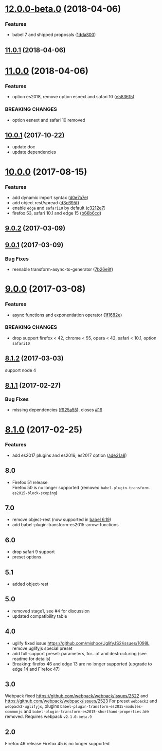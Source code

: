 <a name="12.0.0-beta.0"></a>
# [12.0.0-beta.0](https://github.com/christophehurpeau/babel-preset-modern-browsers/compare/v11.0.1...v12.0.0-beta.0) (2018-04-06)


### Features

* babel 7 and shipped proposals ([1dda800](https://github.com/christophehurpeau/babel-preset-modern-browsers/commit/1dda800))


<a name="11.0.1"></a>
## [11.0.1](https://github.com/christophehurpeau/babel-preset-modern-browsers/compare/v11.0.0...v11.0.1) (2018-04-06)


<a name="11.0.0"></a>
# [11.0.0](https://github.com/christophehurpeau/babel-preset-modern-browsers/compare/v10.0.1...v11.0.0) (2018-04-06)


### Features

* option es2018, remove option esnext and safari 10 ([e5836f5](https://github.com/christophehurpeau/babel-preset-modern-browsers/commit/e5836f5))


### BREAKING CHANGES

* option esnext and safari 10 removed


<a name="10.0.1"></a>
## [10.0.1](https://github.com/christophehurpeau/babel-preset-modern-browsers/compare/v10.0.0...v10.0.1) (2017-10-22)

- update doc
- update dependencies


<a name="10.0.0"></a>
# [10.0.0](https://github.com/christophehurpeau/babel-preset-modern-browsers/compare/v9.0.2...v10.0.0) (2017-08-15)


### Features

* add dynamic import syntax ([d0e7a7e](https://github.com/christophehurpeau/babel-preset-modern-browsers/commit/d0e7a7e))
* add object rest/spread ([d3c695f](https://github.com/christophehurpeau/babel-preset-modern-browsers/commit/d3c695f))
* enable `edge` and `safari10` by default ([c3212e7](https://github.com/christophehurpeau/babel-preset-modern-browsers/commit/c3212e7))
* firefox 53, safari 10.1 and edge 15 ([b66b6cd](https://github.com/christophehurpeau/babel-preset-modern-browsers/commit/b66b6cd))


<a name="9.0.2"></a>
## [9.0.2](https://github.com/christophehurpeau/babel-preset-modern-browsers/compare/v9.0.1...v9.0.2) (2017-03-09)


<a name="9.0.1"></a>
## [9.0.1](https://github.com/christophehurpeau/babel-preset-modern-browsers/compare/v9.0.0...v9.0.1) (2017-03-09)


### Bug Fixes

* reenable transform-async-to-generator ([7b26e8f](https://github.com/christophehurpeau/babel-preset-modern-browsers/commit/7b26e8f))


<a name="9.0.0"></a>
# [9.0.0](https://github.com/christophehurpeau/babel-preset-modern-browsers/compare/v8.1.2...v9.0.0) (2017-03-08)


### Features

* async functions and exponentiation operator ([1f1682e](https://github.com/christophehurpeau/babel-preset-modern-browsers/commit/1f1682e))


### BREAKING CHANGES

* drop support firefox < 42, chrome < 55, opera < 42, safari < 10.1, option `safari10`


<a name="8.1.2"></a>
## [8.1.2](https://github.com/christophehurpeau/babel-preset-modern-browsers/compare/v8.1.1...v8.1.2) (2017-03-03)

support node 4


<a name="8.1.1"></a>
## [8.1.1](https://github.com/christophehurpeau/babel-preset-modern-browsers/compare/v8.1.0...v8.1.1) (2017-02-27)


### Bug Fixes

* missing dependencies ([f925a55](https://github.com/christophehurpeau/babel-preset-modern-browsers/commit/f925a55)), closes [#16](https://github.com/christophehurpeau/babel-preset-modern-browsers/issues/16)


<a name="8.1.0"></a>
# [8.1.0](https://github.com/christophehurpeau/babel-preset-modern-browsers/compare/v8.0.0...v8.1.0) (2017-02-25)


### Features

* add es2017 plugins and es2016, es2017 option ([ade31a8](https://github.com/christophehurpeau/babel-preset-modern-browsers/commit/ade31a8))


## 8.0

- Firefox 51 release   
Firefox 50 is no longer supported (removed `babel-plugin-transform-es2015-block-scoping`)
 
 
## 7.0

- remove object-rest (now supported in [babel 6.19](https://babeljs.io/blog/2016/11/16/6.19.0))
- add babel-plugin-transform-es2015-arrow-functions

## 6.0

- drop safari 9 support
- preset options

## 5.1

- added object-rest

## 5.0

- removed stage1, see #4 for discussion
- updated compatibility table

## 4.0

- uglify fixed issue https://github.com/mishoo/UglifyJS2/issues/1098L remove uglifyjs special preset
- add full-support preset: parameters, for...of and destructuring (see readme for details)
- Breaking: firefox 46 and edge 13 are no longer supported (upgrade to edge 14 and Firefox 47)

## 3.0

Webpack fixed https://github.com/webpack/webpack/issues/2522 and https://github.com/webpack/webpack/issues/2523
For preset `webpack2` and `webpack2-uglifyjs`, plugins `babel-plugin-transform-es2015-modules-commonjs` and `babel-plugin-transform-es2015-shorthand-properties` are removed.
Requires webpack `v2.1.0-beta.9`


## 2.0

Firefox 46 release
Firefox 45 is no longer supported
